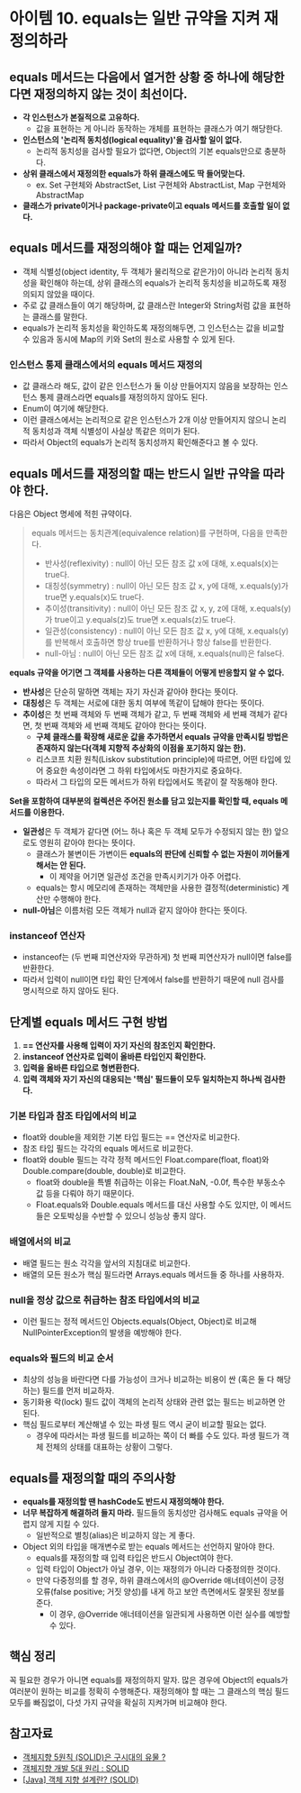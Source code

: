 # 아이템 10. equals는 일반 규약을 지켜 재정의하라

## equals 메서드는 다음에서 열거한 상황 중 하나에 해당한다면 재정의하지 않는 것이 최선이다.

- **각 인스턴스가 본질적으로 고유하다.**
    - 값을 표현하는 게 아니라 동작하는 개체를 표현하는 클래스가 여기 해당한다.
- **인스턴스의 '논리적 동치성(logical equality)'을 검사할 일이 없다.**
    - 논리적 동치성을 검사할 필요가 없다면, Object의 기본 equals만으로 충분하다.
- **상위 클래스에서 재정의한 equals가 하위 클래스에도 딱 들어맞는다.**
    - ex. Set 구현체와 AbstractSet, List 구현체와 AbstractList, Map 구현체와 AbstractMap
- **클래스가 private이거나 package-private이고 equals 메서드를 호출할 일이 없다.**

## equals 메서드를 재정의해야 할 때는 언제일까?

- 객체 식별성(object identity, 두 객체가 물리적으로 같은가)이 아니라 논리적 동치성을 확인해야 하는데, 상위 클래스의 equals가 논리적 동치성을 비교하도록 재정의되지 않았을 때이다.
- 주로 값 클래스들이 여기 해당하며, 값 클래스란 Integer와 String처럼 값을 표현하는 클래스를 말한다.
- equals가 논리적 동치성을 확인하도록 재정의해두면, 그 인스턴스는 값을 비교할 수 있음과 동시에 Map의 키와 Set의 원소로 사용할 수 있게 된다.

### 인스턴스 통제 클래스에서의 equals 메서드 재정의

- 값 클래스라 해도, 값이 같은 인스턴스가 둘 이상 만들어지지 않음을 보장하는 인스턴스 통제 클래스라면 equals를 재정의하지 않아도 된다.
- Enum이 여기에 해당한다.
- 이런 클래스에서는 논리적으로 같은 인스턴스가 2개 이상 만들어지지 않으니 논리적 동치성과 객체 식별성이 사실상 똑같은 의미가 된다.
- 따라서 Object의 equals가 논리적 동치성까지 확인해준다고 볼 수 있다.

## equals 메서드를 재정의할 때는 반드시 일반 규약을 따라야 한다.

다음은 Object 명세에 적힌 규약이다.
> equals 메서드는 동치관계(equivalence relation)를 구현하며, 다음을 만족한다.
> - 반사성(reflexivity) : null이 아닌 모든 참조 값 x에 대해, x.equals(x)는 true다.
> - 대칭성(symmetry) : null이 아닌 모든 참조 값 x, y에 대해, x.equals(y)가 true면 y.equals(x)도 true다.
> - 추이성(transitivity) : null이 아닌 모든 참조 값 x, y, z에 대해, x.equals(y)가 true이고 y.equals(z)도 true면 x.equals(z)도 true다.
> - 일관성(consistency) : null이 아닌 모든 참조 값 x, y에 대해, x.equals(y)를 반복해서 호출하면 항상 true를 반환하거나 항상 false를 반환한다.
> - null-아님 : null이 아닌 모든 참조 값 x에 대해, x.equals(null)은 false다.

**equals 규약을 어기면 그 객체를 사용하는 다른 객체들이 어떻게 반응할지 알 수 없다.**

- **반사성**은 단순히 말하면 객체는 자기 자신과 같아야 한다는 뜻이다.
- **대칭성**은 두 객체는 서로에 대한 동치 여부에 똑같이 답해야 한다는 뜻이다.
- **추이성**은 첫 번째 객체와 두 번째 객체가 같고, 두 번째 객체와 세 번째 객체가 같다면, 첫 번째 객체와 세 번째 객체도 같아야 한다는 뜻이다.
    - **구체 클래스를 확장해 새로운 값을 추가하면서 equals 규약을 만족시킬 방법은 존재하지 않는다(객체 지향적 추상화의 이점을 포기하지 않는 한).**
    - 리스코프 치환 원칙(Liskov substitution principle)에 따르면, 어떤 타입에 있어 중요한 속성이라면 그 하위 타입에서도 마찬가지로 중요하다.
    - 따라서 그 타입의 모든 메서드가 하위 타입에서도 똑같이 잘 작동해야 한다.

**Set을 포함하여 대부분의 컬렉션은 주어진 원소를 담고 있는지를 확인할 때, equals 메서드를 이용한다.**

- **일관성**은 두 객체가 같다면 (어느 하나 혹은 두 객체 모두가 수정되지 않는 한) 앞으로도 영원히 같아야 한다는 뜻이다.
    - 클래스가 불변이든 가변이든 **equals의 판단에 신뢰할 수 없는 자원이 끼어들게 해서는 안 된다.**
        - 이 제약을 어기면 일관성 조건을 만족시키기가 아주 어렵다.
    - equals는 항시 메모리에 존재하는 객체만을 사용한 결정적(deterministic) 계산만 수행해야 한다.
- **null-아님**은 이름처럼 모든 객체가 null과 같지 않아야 한다는 뜻이다.

### instanceof 연산자

- instanceof는 (두 번째 피연산자와 무관하게) 첫 번째 피연산자가 null이면 false를 반환한다.
- 따라서 입력이 null이면 타입 확인 단계에서 false를 반환하기 때문에 null 검사를 명시적으로 하지 않아도 된다.

## 단계별 equals 메서드 구현 방법

1. **== 연산자를 사용해 입력이 자기 자신의 참조인지 확인한다.**
2. **instanceof 연산자로 입력이 올바른 타입인지 확인한다.**
3. **입력을 올바른 타입으로 형변환한다.**
4. **입력 객체와 자기 자신의 대응되는 '핵심' 필드들이 모두 일치하는지 하나씩 검사한다.**

### 기본 타입과 참조 타입에서의 비교

- float와 double을 제외한 기본 타입 필드는 == 연산자로 비교한다.
- 참조 타입 필드는 각각의 equals 메서드로 비교한다.
- float와 double 필드는 각각 정적 메서드인 Float.compare(float, float)와 Double.compare(double, double)로 비교한다.
    - float와 double을 특별 취급하는 이유는 Float.NaN, -0.0f, 특수한 부동소수 값 등을 다뤄야 하기 때문이다.
    - Float.equals와 Double.equals 메서드를 대신 사용할 수도 있지만, 이 메서드들은 오토박싱을 수반할 수 있으니 성능상 좋지 않다.

### 배열에서의 비교

- 배열 필드는 원소 각각을 앞서의 지침대로 비교한다.
- 배열의 모든 원소가 핵심 필드라면 Arrays.equals 메서드들 중 하나를 사용하자.

### null을 정상 값으로 취급하는 참조 타입에서의 비교

- 이런 필드는 정적 메서드인 Objects.equals(Object, Object)로 비교해 NullPointerException의 발생을 예방해야 한다.

### equals와 필드의 비교 순서

- 최상의 성능을 바란다면 다를 가능성이 크거나 비교하는 비용이 싼 (혹은 둘 다 해당하는) 필드를 먼저 비교하자.
- 동기화용 락(lock) 필드 값이 객체의 논리적 상태와 관련 없는 필드는 비교하면 안 된다.
- 핵심 필드로부터 계산해낼 수 있는 파생 필드 역시 굳이 비교할 필요는 없다.
    - 경우에 따라서는 파생 필드를 비교하는 쪽이 더 빠를 수도 있다. 파생 필드가 객체 전체의 상태를 대표하는 상황이 그렇다.

## equals를 재정의할 때의 주의사항

- **equals를 재정의할 땐 hashCode도 반드시 재정의해야 한다.**
- **너무 복잡하게 해결하려 들지 마라.** 필드들의 동치성만 검사해도 equals 규약을 어렵지 않게 지킬 수 있다.
    - 일반적으로 별칭(alias)은 비교하지 않는 게 좋다.
- Object 외의 타입을 매개변수로 받는 equals 메서드는 선언하지 말아야 한다.
    - equals를 재정의할 때 입력 타입은 반드시 Object여야 한다.
    - 입력 타입이 Object가 아닐 경우, 이는 재정의가 아니라 다중정의한 것이다.
    - 만약 다중정의를 할 경우, 하위 클래스에서의 @Override 애너테이션이 긍정 오류(false positive; 거짓 양성)를 내게 하고 보안 측면에서도 잘못된 정보를 준다.
        - 이 경우, @Override 애너테이션을 일관되게 사용하면 이런 실수를 예방할 수 있다.

## 핵심 정리

꼭 필요한 경우가 아니면 equals를 재정의하지 말자. 많은 경우에 Object의 equals가 여러분이 원하는 비교를 정확히 수행해준다. 재정의해야 할 때는 그 클래스의 핵심 필드 모두를 빠짐없이, 다섯 가지
규약을 확실히 지켜가며 비교해야 한다.

## 참고자료
- [객체지향 5원칙 (SOLID)은 구시대의 유물 ?](https://mangsby.com/blog/programming/%EA%B0%9D%EC%B2%B4%EC%A7%80%ED%96%A5-5%EC%9B%90%EC%B9%99-solid%EC%9D%80-%EA%B5%AC%EC%8B%9C%EB%8C%80%EC%9D%98-%EC%9C%A0%EB%AC%BC%EC%9D%B8%EA%B0%80/)
- [객체지향 개발 5대 원리 : SOLID](https://www.nextree.co.kr/p6960/)
- [[Java] 객체 지향 설계란? (SOLID)](https://limkydev.tistory.com/m/77)